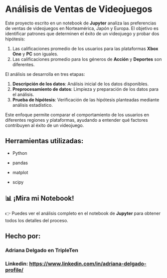 # Análisis de Ventas de Videojuegos

Este proyecto escrito en un notebook de **Jupyter** analiza las preferencias de ventas de videojuegos en Norteamérica, Japón y Europa. El objetivo es identificar patrones que determinen el éxito de un videojuego y probar dos hipótesis:

1. Las calificaciones promedio de los usuarios para las plataformas **Xbox One** y **PC** son iguales.
2. Las calificaciones promedio para los géneros de **Acción** y **Deportes** son diferentes.

El análisis se desarrolla en tres etapas:

1. **Descripción de los datos**: Análisis inicial de los datos disponibles.
2. **Preprocesamiento de datos**: Limpieza y preparación de los datos para el análisis.
3. **Prueba de hipótesis**: Verificación de las hipótesis planteadas mediante análisis estadístico.

Este enfoque permite comparar el comportamiento de los usuarios en diferentes regiones y plataformas, ayudando a entender qué factores contribuyen al éxito de un videojuego.

## Herramientas utilizadas:

* Python

* pandas
  
* matplot

* scipy

## 📊 ¡Mira mi Notebook!

👉 Puedes ver el análisis completo en el notebook de **Jupyter** para obtener todos los detalles del proceso.

## Hecho por:

### Adriana Delgado en TripleTen

### Linkedin: https://www.linkedin.com/in/adriana-delgado-profile/

